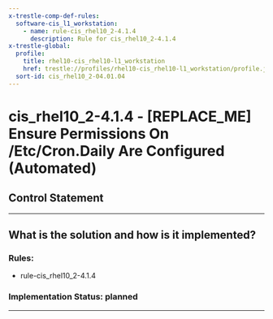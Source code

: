 ```yaml
---
x-trestle-comp-def-rules:
  software-cis_l1_workstation:
    - name: rule-cis_rhel10_2-4.1.4
      description: Rule for cis_rhel10_2-4.1.4
x-trestle-global:
  profile:
    title: rhel10-cis_rhel10-l1_workstation
    href: trestle://profiles/rhel10-cis_rhel10-l1_workstation/profile.json
  sort-id: cis_rhel10_2-04.01.04
---
```


# cis_rhel10_2-4.1.4 - \[REPLACE_ME\] Ensure Permissions On /Etc/Cron.Daily Are Configured (Automated)

## Control Statement

______________________________________________________________________

## What is the solution and how is it implemented?

<!-- For implementation status enter one of: implemented, partial, planned, alternative, not-applicable -->

<!-- Note that the list of rules under ### Rules: is read-only and changes will not be captured after assembly to JSON -->

<!-- Add control implementation description here for control: cis_rhel10_2-4.1.4 -->

### Rules:

  - rule-cis_rhel10_2-4.1.4

### Implementation Status: planned

______________________________________________________________________

